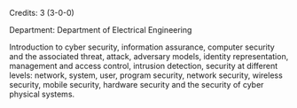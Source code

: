 Credits: 3 (3-0-0)

Department: Department of Electrical Engineering

Introduction to cyber security, information assurance, computer security and the associated threat, attack, adversary models, identity representation, management and access control, intrusion detection, security at different levels: network, system, user, program security, network security, wireless security, mobile security, hardware security and the security of cyber physical systems.